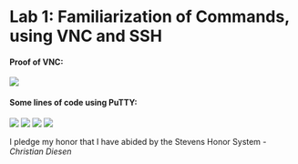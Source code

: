 # Lab 1: Familiarization of Commands, using VNC and SSH
#### Proof of VNC:
![](https://github.com/cdiesen/EE-322/blob/01c7f175ab3290deee1be6e82fdaa6a3a29a07e0/lab1/images/Screenshot%202022-02-13%20094919.png)

#### Some lines of code using PuTTY:
![](https://github.com/cdiesen/EE-322/blob/01c7f175ab3290deee1be6e82fdaa6a3a29a07e0/lab1/images/Screenshot%202022-02-13%20095053.png)
![](https://github.com/cdiesen/EE-322/blob/01c7f175ab3290deee1be6e82fdaa6a3a29a07e0/lab1/images/Screenshot%202022-02-13%20110211.png)
![](https://github.com/cdiesen/EE-322/blob/01c7f175ab3290deee1be6e82fdaa6a3a29a07e0/lab1/images/Screenshot%202022-02-13%20110330.png)
![](https://github.com/cdiesen/EE-322/blob/01c7f175ab3290deee1be6e82fdaa6a3a29a07e0/lab1/images/Screenshot%202022-02-13%20111211.png)

I pledge my honor that I have abided by the Stevens Honor System - *Christian Diesen*
